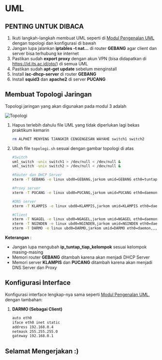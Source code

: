 # UML

## PENTING UNTUK DIBACA
1. Ikuti langkah-langkah membuat UML seperti di [Modul Pengenalan UML](https://github.com/udinIMM/Modul-Pengenalan-UML) dengan topologi dan konfigurasi di bawah
2. Jangan lupa jalankan **iptables -t nat...** di router **GEBANG** agar client dan server bisa terhubung ke internet
3. Pastikan sudah **export proxy** dengan akun VPN (bisa didapatkan di https://id.its.ac.id/otp/) di semua UML
4. Pastikan sudah **apt-get update** sebelum menginstall
5. Install **isc-dhcp-server** di router **GEBANG**
6. Install **squid3** dan **apache2** di server **PUCANG**

## Membuat Topologi Jaringan

Topologi jaringan yang akan digunakan pada modul 3 adalah

![Topologi](https://github.com/mocatfrio/Jarkom-Modul-3/blob/master/UML/images/topologi.png)

1. Hapus terlebih dahulu file UML yang tidak diperlukan lagi bekas praktikum kemarin
    ```bash
    rm ALPHET MENYENG TJANGKIR CENGENGESAN WAYAHE switch1 switch2
    ```
2. Ubah file ```topologi.sh``` sesuai dengan gambar topologi di atas 

    ```bash
    #Switch
    uml_switch -unix switch1 > /dev/null < /dev/null &
    uml_switch -unix switch2 > /dev/null < /dev/null &

    #Router dan DHCP Server
    xterm -T GEBANG -e linux ubd0=GEBANG,jarkom umid=GEBANG eth0=tuntap,,,'ip_tuntap_tiap_kelompok' eth1=daemon,,,switch1 eth2=daemon,,,switch2 mem=256M &

    #Proxy server
    xterm -T PUCANG -e linux ubd0=PUCANG,jarkom umid=PUCANG eth0=daemon,,,switch1 mem=128M &

    #DNS server
    xterm -T KLAMPIS -e linux ubd0=KLAMPIS,jarkom umid=KLAMPIS eth0=daemon,,,switch1 mem=128M &

    #Client
    xterm -T NGAGEL -e linux ubd0=NGAGEL,jarkom umid=NGAGEL eth0=daemon,,,switch2 mem=96M &
    xterm -T NGINDEN -e linux ubd0=NGINDEN,jarkom umid=NGINDEN eth0=daemon,,,switch2 mem=96M &
    xterm -T DARMO -e linux ubd0=DARMO,jarkom umid=DARMO eth0=daemon,,,switch2 mem=96M &
    ```
**Keterangan** : 
* Jangan lupa mengubah **ip_tuntap_tiap_kelompok** sesuai kelompok masing-masing
* Memori router **GEBANG** ditambah karena akan menjadi DHCP Server
* Memori server **KLAMPIS** dan **PUCANG** ditambah karena akan menjadi DNS Server dan Proxy 

## Konfigurasi Interface
Konfigurasi interface lengkap-nya sama seperti [Modul Pengenalan UML](https://github.com/udinIMM/Modul-Pengenalan-UML), dengan tambahan:

1. **DARMO (Sebagai Client)**

    ```bash
    auto eth0
    iface eth0 inet static
    address 192.168.0.4
    netmask 255.255.255.0
    gateway 192.168.0.1
    ```


## Selamat Mengerjakan :)
